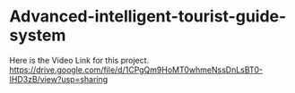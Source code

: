# Advanced-intelligent-tourist-guide-system

Here is the Video Link for this project.  https://drive.google.com/file/d/1CPgQm9HoMT0whmeNssDnLsBT0-IHD3zB/view?usp=sharing
